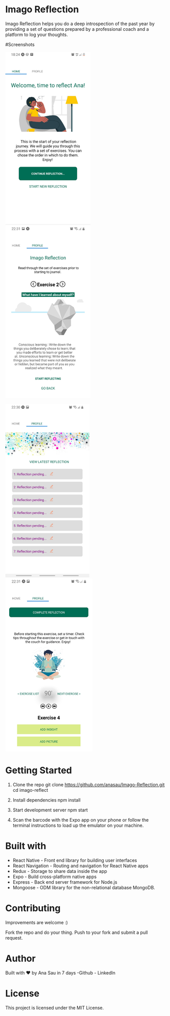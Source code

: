# Imago Reflection
Imago Reflection helps you do a deep introspection of the past year by providing a set of questions prepared by a professional coach and a platform to log your thoughts. 

#Screenshots 

<code><img height="540" alt="Home Screen" src="https://github.com/anasau/Imago-Reflection/blob/default/assets/homescreen.jpg"></code>
<code><img height="540" alt="Exercise 2 " src="https://github.com/anasau/Imago-Reflection/blob/default/assets/pickexercise.jpg"></code>

<code><img height="540" alt="Profile" src="https://github.com/anasau/Imago-Reflection/blob/default/assets/reflectionstatus.jpg"></code>
<code><img height="540" alt="Reflection Page" src="https://github.com/anasau/Imago-Reflection/blob/default/assets/exercisepage.jpg"></code>



# Getting Started 

1. Clone the repo 
git clone https://github.com/anasau/Imago-Reflection.git
cd imago-reflect


2. Install dependencies
npm install

3. Start development server
npm start

4. Scan the barcode with the Expo app on your phone or follow the terminal instructions to load up the emulator on your machine.

# Built with

- React Native - Front end library for building user interfaces
- React Navigation - Routing and navigation for React Native apps
- Redux - Storage to share data inside the app
- Expo - Build cross-platform native apps
- Express -  Back end server framework for Node.js 
- Mongoose - ODM library for the non-relational database MongoDB. 

# Contributing
Improvements are welcome :)

Fork the repo and do your thing. Push to your fork and submit a pull request.

# Author
Built with  ♥ by Ana Sau in 7 days 
-Github - LinkedIn

# License
This project is licensed under the MIT License.
